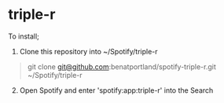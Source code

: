 triple-r
===============

To install;

1. Clone this repository into ~/Spotify/triple-r

> git clone git@github.com:benatportland/spotify-triple-r.git ~/Spotify/triple-r

2. Open Spotify and enter 'spotify:app:triple-r' into the Search